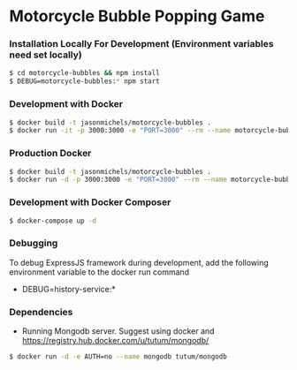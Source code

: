 # Motorcycle Bubble Popping Game

### Installation Locally For Development (Environment variables need set locally)
```sh
$ cd motorcycle-bubbles && npm install
$ DEBUG=motorcycle-bubbles:* npm start
```

### Development with Docker
```sh
$ docker build -t jasonmichels/motorcycle-bubbles .
$ docker run -it -p 3000:3000 -e "PORT=3000" --rm --name motorcycle-bubbles jasonmichels/motorcycle-bubbles
```

### Production Docker
```sh
$ docker build -t jasonmichels/motorcycle-bubbles .
$ docker run -d -p 3000:3000 -e "PORT=3000" --rm --name motorcycle-bubbles jasonmichels/motorcycle-bubbles
```

### Development with Docker Composer
```sh
$ docker-compose up -d
```

### Debugging
To debug ExpressJS framework during development, add the following environment variable to the docker run command
- DEBUG=history-service:*

### Dependencies
 - Running Mongodb server. Suggest using docker and https://registry.hub.docker.com/u/tutum/mongodb/
 ```sh
 $ docker run -d -e AUTH=no --name mongodb tutum/mongodb
 ```